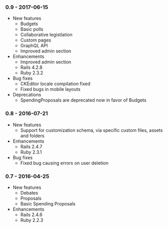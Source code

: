### 0.9 - 2017-06-15

* New features
  * Budgets
  * Basic polls
  * Collaborative legistlation
  * Custom pages
  * GraphQL API
  * Improved admin section
* Enhancements
  * Improved admin section
  * Rails 4.2.8
  * Ruby 2.3.2
* Bug fixes
  * CKEditor locale compilation fixed
  * Fixed bugs in mobile layouts
* Deprecations
  * SpendingProposals are deprecated now in favor of Budgets

### 0.8 - 2016-07-21

* New features
  * Support for customization schema, vía specific custom files, assets and folders
* Enhancements
  * Rails 2.4.7
  * Ruby 2.3.1
* Bug fixes
  * Fixed bug causing errors on user deletion

### 0.7 - 2016-04-25

* New features
  * Debates
  * Proposals
  * Basic Spending Proposals
* Enhancements
  * Rails 2.4.6
  * Ruby 2.2.3